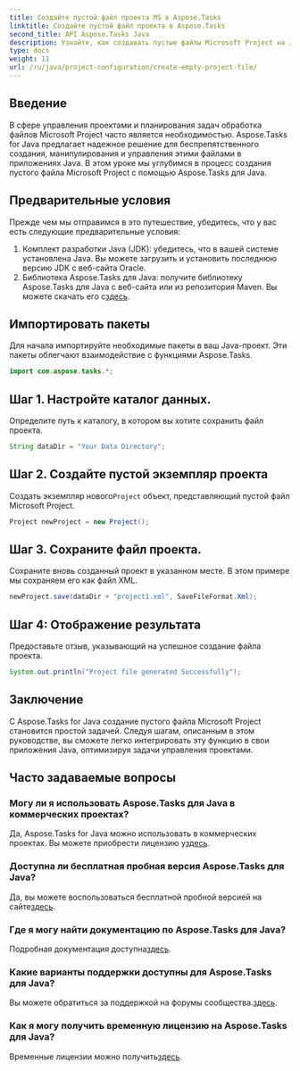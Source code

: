 ```yaml
---
title: Создайте пустой файл проекта MS в Aspose.Tasks
linktitle: Создайте пустой файл проекта в Aspose.Tasks
second_title: API Aspose.Tasks Java
description: Узнайте, как создавать пустые файлы Microsoft Project на Java с помощью Aspose.Tasks. Простые шаги для бесшовной интеграции.
type: docs
weight: 11
url: /ru/java/project-configuration/create-empty-project-file/
---
```

## Введение
В сфере управления проектами и планирования задач обработка файлов Microsoft Project часто является необходимостью. Aspose.Tasks for Java предлагает надежное решение для беспрепятственного создания, манипулирования и управления этими файлами в приложениях Java. В этом уроке мы углубимся в процесс создания пустого файла Microsoft Project с помощью Aspose.Tasks для Java.
## Предварительные условия
Прежде чем мы отправимся в это путешествие, убедитесь, что у вас есть следующие предварительные условия:
1. Комплект разработки Java (JDK): убедитесь, что в вашей системе установлена Java. Вы можете загрузить и установить последнюю версию JDK с веб-сайта Oracle.
2.  Библиотека Aspose.Tasks для Java: получите библиотеку Aspose.Tasks для Java с веб-сайта или из репозитория Maven. Вы можете скачать его с[здесь](https://releases.aspose.com/tasks/java/).

## Импортировать пакеты
Для начала импортируйте необходимые пакеты в ваш Java-проект. Эти пакеты облегчают взаимодействие с функциями Aspose.Tasks.
```java
import com.aspose.tasks.*;
```
## Шаг 1. Настройте каталог данных.
Определите путь к каталогу, в котором вы хотите сохранить файл проекта.
```java
String dataDir = "Your Data Directory";
```
## Шаг 2. Создайте пустой экземпляр проекта
 Создать экземпляр нового`Project` объект, представляющий пустой файл Microsoft Project.
```java
Project newProject = new Project();
```
## Шаг 3. Сохраните файл проекта.
Сохраните вновь созданный проект в указанном месте. В этом примере мы сохраняем его как файл XML.
```java
newProject.save(dataDir + "project1.xml", SaveFileFormat.Xml);
```
## Шаг 4: Отображение результата
Предоставьте отзыв, указывающий на успешное создание файла проекта.
```java
System.out.println("Project file generated Successfully");
```

## Заключение
С Aspose.Tasks for Java создание пустого файла Microsoft Project становится простой задачей. Следуя шагам, описанным в этом руководстве, вы сможете легко интегрировать эту функцию в свои приложения Java, оптимизируя задачи управления проектами.
## Часто задаваемые вопросы
### Могу ли я использовать Aspose.Tasks для Java в коммерческих проектах?
 Да, Aspose.Tasks for Java можно использовать в коммерческих проектах. Вы можете приобрести лицензию у[здесь](https://purchase.aspose.com/buy).
### Доступна ли бесплатная пробная версия Aspose.Tasks для Java?
 Да, вы можете воспользоваться бесплатной пробной версией на сайте[здесь](https://releases.aspose.com/).
### Где я могу найти документацию по Aspose.Tasks для Java?
 Подробная документация доступна[здесь](https://reference.aspose.com/tasks/java/).
### Какие варианты поддержки доступны для Aspose.Tasks для Java?
 Вы можете обратиться за поддержкой на форумы сообщества.[здесь](https://forum.aspose.com/c/tasks/15).
### Как я могу получить временную лицензию на Aspose.Tasks для Java?
 Временные лицензии можно получить[здесь](https://purchase.aspose.com/temporary-license/).